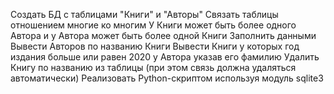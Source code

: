 
Создать БД с таблицами "Книги" и "Авторы"
Связать таблицы отношением многие ко многим
У Книги может быть более одного Автора и у Автора может быть более одной Книги
Заполнить данными
Вывести Авторов по названию Книги
Вывести Книги у которых год издания больше или равен 2020 у Автора указав его фамилию
Удалить Книгу по названию из таблицы (при этом связь должна удаляться автоматически)
Реализовать Python-скриптом используя модуль sqlite3
